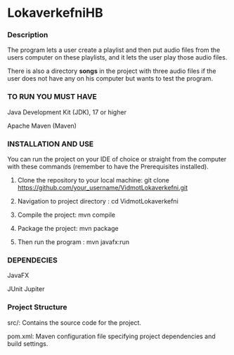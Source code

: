 # LokaverkefniHB

### Description

The program lets a user create a playlist and then put audio files from the users computer on these playlists, and it lets the user play those audio files.

There is also a directory **songs** in the project with three audio files if the user does not have any on his computer but wants to test the program.

### TO RUN YOU MUST HAVE

Java Development Kit (JDK), 17 or higher

Apache Maven (Maven)

### INSTALLATION AND USE

You can run the project on your IDE of choice or straight from the computer with these commands (remember to have the Prerequisites installed).

1. Clone the repository to your local machine:
git clone https://github.com/your_username/VidmotLokaverkefni.git

2. Navigation to project directory :
cd VidmotLokaverkefni

3. Compile the project:
mvn compile
4. Package the project:
   mvn package
5. Then run the program :
mvn javafx:run


### DEPENDECIES

JavaFX 

JUnit Jupiter

### Project Structure

src/: Contains the source code for the project.

pom.xml: Maven configuration file specifying project dependencies and build settings.


